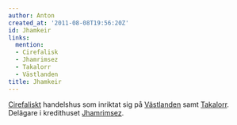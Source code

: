 ```yaml
---
author: Anton
created_at: '2011-08-08T19:56:20Z'
id: Jhamkeir
links:
  mention:
  - Cirefalisk
  - Jhamrimsez
  - Takalorr
  - Västlanden
title: Jhamkeir
---
```


[Cirefaliskt] handelshus som inriktat sig på [Västlanden] samt [Takalorr]. Delägare i kredithuset
[Jhamrimsez].

  [Cirefaliskt]: Cirefalisk
  [Västlanden]: Västlanden
  [Takalorr]: Takalorr
  [Jhamrimsez]: Jhamrimsez

